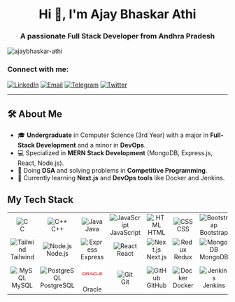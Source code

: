 <h1 align="center">Hi 👋, I'm Ajay Bhaskar Athi</h1>
<h3 align="center">A passionate Full Stack Developer from Andhra Pradesh</h3>

<p align="left"> <img src="https://komarev.com/ghpvc/?username=ajaybhaskar-athi&label=Profile%20views&color=0e75b6&style=flat" alt="ajaybhaskar-athi" /> </p>

<h3 align="left">Connect with me:</h3>

[![LinkedIn](https://img.shields.io/badge/LinkedIn-%230077B5.svg?style=for-the-badge&logo=LinkedIn&logoColor=white)](https://linkedin.com/in/ajaybhaskar-athi/) [![Email](https://img.shields.io/badge/Email-D14836?style=for-the-badge&logo=gmail&logoColor=white)](mailto:ajaybhaskar.athi@gmail.com) [![Telegram](https://img.shields.io/badge/Telegram-%2300A9E0.svg?style=for-the-badge&logo=Telegram&logoColor=white)](https://t.me/GanggLeader) [![Twitter](https://img.shields.io/badge/Twitter-%231DA1F2.svg?style=for-the-badge&logo=Twitter&logoColor=white)](https://twitter.com/ajaybhaskar3012)


---

## 🛠️ About Me

- 🎓 **Undergraduate** in Computer Science (3rd Year) with a major in **Full-Stack Development** and a minor in **DevOps**.
- 💻 Specialized in **MERN Stack Development** (MongoDB, Express.js, React, Node.js).
- 🌟 Doing **DSA** and solving problems in **Competitive Programming**.
- 🌱 Currently learning **Next.js** and **DevOps tools** like Docker and Jenkins.


<h2 align="left" border="0">My Tech Stack</h2>

<table align="center">
  <tr>
    <td align="center" width="98">
      <img src="https://skillicons.dev/icons?i=c" width="48" height="48" alt="C" />
      <br>C
    </td>
    <td align="center" width="98">
      <img src="https://skillicons.dev/icons?i=cpp" width="48" height="48" alt="C++" />
      <br>C++
    </td>
    <td align="center" width="98">
      <img src="https://skillicons.dev/icons?i=java" width="48" height="48" alt="Java" />
      <br>Java
    </td>
    <td align="center" width="98">
      <img src="https://techstack-generator.vercel.app/js-icon.svg" alt="JavaScript" width="89" height="55" />
      <br>JavaScript
    </td>
    <td align="center" width="98">
      <img src="https://skillicons.dev/icons?i=html" width="48" height="48" alt="HTML" />
      <br>HTML
    </td>
    <td align="center" width="98">
      <img src="https://skillicons.dev/icons?i=css" width="48" height="48" alt="CSS" />
      <br>CSS
    </td>
    <td align="center" width="98">
      <img src="https://skillicons.dev/icons?i=bootstrap" width="48" height="48" alt="Bootstrap" />
      <br>Bootstrap
    </td>
  </tr>
  <tr>
    <td align="center" width="98">
      <img src="https://skillicons.dev/icons?i=tailwind" width="48" height="48" alt="Tailwind" />
      <br>Tailwind
    </td>
    <td align="center" width="98">
      <img src="https://skillicons.dev/icons?i=nodejs" width="48" height="48" alt="Node.js" />
      <br>Node.js
    </td>
    <td align="center" width="98">
      <img src="https://skillicons.dev/icons?i=express" width="48" height="48" alt="Express" />
      <br>Express
    </td>
    <td align="center" width="98">
      <img src="https://skillicons.dev/icons?i=react" width="48" height="48" alt="React" />
      <br>React
    </td>
    <td align="center" width="98">
      <img src="https://skillicons.dev/icons?i=nextjs" width="48" height="48" alt="Next.js" />
      <br>Next.js
    </td>
    <td align="center" width="98">
  <img src="https://skillicons.dev/icons?i=redux" width="48" height="48" alt="Redux" />
  <br>Redux
</td>
    <td align="center" width="98">
      <img src="https://skillicons.dev/icons?i=mongodb" width="48" height="48" alt="MongoDB" />
      <br>MongoDB
    </td>
  
  </tr>
  <tr>
      <td align="center" width="98">
      <img src="https://skillicons.dev/icons?i=mysql" width="48" height="48" alt="MySQL" />
      <br>MySQL
    </td>
    <td align="center" width="98">
      <img src="https://skillicons.dev/icons?i=postgresql" width="48" height="48" alt="PostgreSQL" />
      <br>PostgreSQL
    </td>
    <td align="center" width="98">
      <img src="https://raw.githubusercontent.com/devicons/devicon/master/icons/oracle/oracle-original.svg" width="48" height="48" alt="Oracle" />
      <br>Oracle
    </td>
    <td align="center" width="98">
      <img src="https://skillicons.dev/icons?i=git" width="48" height="48" alt="Git" />
      <br>Git
    </td>
    <td align="center" width="98">
      <img src="https://skillicons.dev/icons?i=github" width="48" height="48" alt="GitHub" />
      <br>GitHub
    </td>
    <td align="center" width="98">
      <img src="https://skillicons.dev/icons?i=docker" width="48" height="48" alt="Docker" />
      <br>Docker
    </td>
    <td align="center" width="98">
      <img src="https://skillicons.dev/icons?i=jenkins" width="48" height="48" alt="Jenkins" />
      <br>Jenkins
    </td>
  </tr>
</table>

